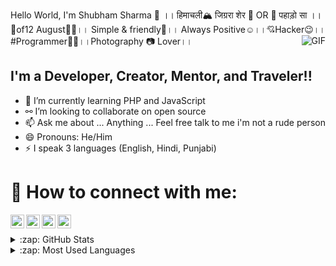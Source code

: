 Hello World, I'm Shubham Sharma 👋 ।। हिमाचली🏔 जिग्ररा शेर 🦁 OR 💓 पहाड़ो सा ।। 👑of12 August🎂🍺।। Simple & friendly🙂।। Always Positive☺।।💘Hacker😉।। #Programmer👨‍💻।।Photography 📷 Lover।।
<img align="right" alt="GIF" src="https://github.com/officialshubhams/Shubham-Sharma/blob/main/mr-shubham.gif?raw=true"  />


## I'm a Developer, Creator, Mentor, and Traveler!!
- 🌱 I’m currently learning PHP  and JavaScript
- ⚯ I’m looking to collaborate on open source
- 📫 Ask me about ... Anything ... Feel free talk to me i'm not a rude person
- 😄 Pronouns: He/Him
- ⚡ I speak 3 languages (English, Hindi, Punjabi)

# 💬 How to connect with me: 
[<img align="left" alt="shubham_sharma | LinkedIn" width="22px" src="https://cdn.jsdelivr.net/npm/simple-icons@v3/icons/linkedin.svg" />][linkedin]
[<img align="left" alt="shubham_sharma | Instagram" width="22px" src="https://cdn.jsdelivr.net/npm/simple-icons@v3/icons/instagram.svg" />][instagram]
[<img align="left" alt="shubham_sharma | Facebook" width="22px" src="https://cdn.jsdelivr.net/npm/simple-icons@v3/icons/facebook.svg" />][facebook]
[<img align="left" alt="shubham_sharma | WhatsApp" width="22px" src="https://cdn.jsdelivr.net/npm/simple-icons@v3/icons/whatsapp.svg" />][whatsapp]
<br>



<details>
  <summary>:zap: GitHub Stats</summary>

  <img align="left" alt="Shubham Sharma's GitHub Stats" src="https://github-readme-stats.vercel.app/api?username=officialshubhams&show_icons=true&hide_border=true" />

</details>

<details>
  <summary>:zap: Most Used Languages</summary>

<img align="left" alt="Shubham Sharma's GitHub Top Languages" src="https://github-readme-stats.vercel.app/api/top-langs/?username=officialshubhams" />

</details>

[facebook]: https://www.facebook.com/official.shubhams/
[instagram]: https://www.instagram.com/official.shubhams/
[linkedin]: https://www.linkedin.com/in/mr-shubham/
[whatsapp]: https://api.whatsapp.com/send?phone=918988222200&text= "Hi Mr. Shubham"

